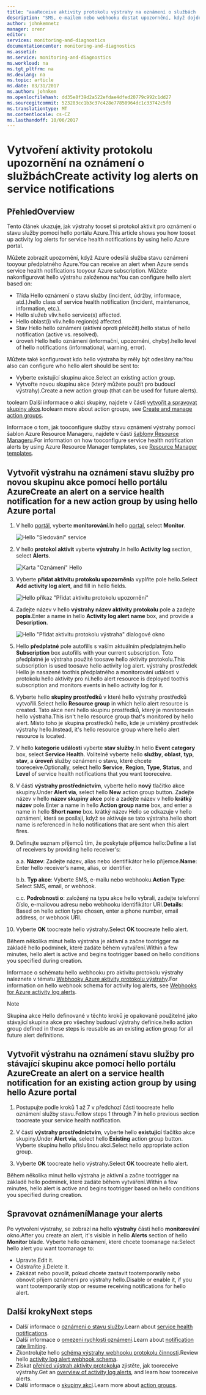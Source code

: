 ```yaml
---
title: "aaaReceive aktivity protokolu výstrahy na oznámení o službách | Microsoft Docs"
description: "SMS, e-mailem nebo webhooku dostat upozornění, když dojde k služby Azure."
author: johnkemnetz
manager: orenr
editor: 
services: monitoring-and-diagnostics
documentationcenter: monitoring-and-diagnostics
ms.assetid: 
ms.service: monitoring-and-diagnostics
ms.workload: na
ms.tgt_pltfrm: na
ms.devlang: na
ms.topic: article
ms.date: 03/31/2017
ms.author: johnkem
ms.openlocfilehash: dd35e8f39d2a522efdae4dfed20779c992c1dd27
ms.sourcegitcommit: 523283cc1b3c37c428e77850964dc1c33742c5f0
ms.translationtype: MT
ms.contentlocale: cs-CZ
ms.lasthandoff: 10/06/2017
---
```

# <a name="create-activity-log-alerts-on-service-notifications"></a><span data-ttu-id="7cec6-103">Vytvoření aktivity protokolu upozornění na oznámení o službách</span><span class="sxs-lookup"><span data-stu-id="7cec6-103">Create activity log alerts on service notifications</span></span>
## <a name="overview"></a><span data-ttu-id="7cec6-104">Přehled</span><span class="sxs-lookup"><span data-stu-id="7cec6-104">Overview</span></span>
<span data-ttu-id="7cec6-105">Tento článek ukazuje, jak výstrahy tooset si protokol aktivit pro oznámení o stavu služby pomocí hello portálu Azure.</span><span class="sxs-lookup"><span data-stu-id="7cec6-105">This article shows you how tooset up activity log alerts for service health notifications by using hello Azure portal.</span></span>  

<span data-ttu-id="7cec6-106">Můžete zobrazit upozornění, když Azure odesílá služba stavu oznámení tooyour předplatného Azure.</span><span class="sxs-lookup"><span data-stu-id="7cec6-106">You can receive an alert when Azure sends service health notifications tooyour Azure subscription.</span></span> <span data-ttu-id="7cec6-107">Můžete nakonfigurovat hello výstrahu založenou na:</span><span class="sxs-lookup"><span data-stu-id="7cec6-107">You can configure hello alert based on:</span></span>

- <span data-ttu-id="7cec6-108">Třída Hello oznámení o stavu služby (incident, údržby, informace, atd.).</span><span class="sxs-lookup"><span data-stu-id="7cec6-108">hello class of service health notification (incident, maintenance, information, etc.).</span></span>
- <span data-ttu-id="7cec6-109">Hello služeb vliv.</span><span class="sxs-lookup"><span data-stu-id="7cec6-109">hello service(s) affected.</span></span>
- <span data-ttu-id="7cec6-110">Hello oblast(i) vliv.</span><span class="sxs-lookup"><span data-stu-id="7cec6-110">hello region(s) affected.</span></span>
- <span data-ttu-id="7cec6-111">Stav Hello hello oznámení (aktivní oproti přeložit).</span><span class="sxs-lookup"><span data-stu-id="7cec6-111">hello status of hello notification (active vs. resolved).</span></span>
- <span data-ttu-id="7cec6-112">úroveň Hello hello oznámení (informační, upozornění, chyby).</span><span class="sxs-lookup"><span data-stu-id="7cec6-112">hello level of hello notifications (informational, warning, error).</span></span>

<span data-ttu-id="7cec6-113">Můžete také konfigurovat kdo hello výstraha by měly být odeslány na:</span><span class="sxs-lookup"><span data-stu-id="7cec6-113">You also can configure who hello alert should be sent to:</span></span>

- <span data-ttu-id="7cec6-114">Vyberte existující skupinu akce.</span><span class="sxs-lookup"><span data-stu-id="7cec6-114">Select an existing action group.</span></span>
- <span data-ttu-id="7cec6-115">Vytvořte novou skupinu akce (který můžete použít pro budoucí výstrahy).</span><span class="sxs-lookup"><span data-stu-id="7cec6-115">Create a new action group (that can be used for future alerts).</span></span>

<span data-ttu-id="7cec6-116">toolearn Další informace o akci skupiny, najdete v části [vytvořit a spravovat skupiny akce](monitoring-action-groups.md).</span><span class="sxs-lookup"><span data-stu-id="7cec6-116">toolearn more about action groups, see [Create and manage action groups](monitoring-action-groups.md).</span></span>

<span data-ttu-id="7cec6-117">Informace o tom, jak tooconfigure služby stavu oznámení výstrahy pomocí šablon Azure Resource Manageru, najdete v části [šablony Resource Manageru](monitoring-create-activity-log-alerts-with-resource-manager-template.md).</span><span class="sxs-lookup"><span data-stu-id="7cec6-117">For information on how tooconfigure service health notification alerts by using Azure Resource Manager templates, see [Resource Manager templates](monitoring-create-activity-log-alerts-with-resource-manager-template.md).</span></span>

## <a name="create-an-alert-on-a-service-health-notification-for-a-new-action-group-by-using-hello-azure-portal"></a><span data-ttu-id="7cec6-118">Vytvořit výstrahu na oznámení stavu služby pro novou skupinu akce pomocí hello portálu Azure</span><span class="sxs-lookup"><span data-stu-id="7cec6-118">Create an alert on a service health notification for a new action group by using hello Azure portal</span></span>
1. <span data-ttu-id="7cec6-119">V hello [portál](https://portal.azure.com), vyberte **monitorování**.</span><span class="sxs-lookup"><span data-stu-id="7cec6-119">In hello [portal](https://portal.azure.com), select **Monitor**.</span></span>

    ![Hello "Sledování" service](./media/monitoring-activity-log-alerts-on-service-notifications/home-monitor.png)

2. <span data-ttu-id="7cec6-121">V hello **protokol aktivit** vyberte **výstrahy**.</span><span class="sxs-lookup"><span data-stu-id="7cec6-121">In hello **Activity log** section, select **Alerts**.</span></span>

    ![Karta "Oznámení" Hello](./media/monitoring-activity-log-alerts-on-service-notifications/alerts-blades.png)

3. <span data-ttu-id="7cec6-123">Vyberte **přidat aktivitu protokolu upozornění**a vyplňte pole hello.</span><span class="sxs-lookup"><span data-stu-id="7cec6-123">Select **Add activity log alert**, and fill in hello fields.</span></span>

    ![Hello příkaz "Přidat aktivitu protokolu upozornění"](./media/monitoring-activity-log-alerts-on-service-notifications/add-activity-log-alert.png)

4. <span data-ttu-id="7cec6-125">Zadejte název v hello **výstrahy název aktivity protokolu** pole a zadejte **popis**.</span><span class="sxs-lookup"><span data-stu-id="7cec6-125">Enter a name in hello **Activity log alert name** box, and provide a **Description**.</span></span>

    ![Hello "Přidat aktivitu protokolu výstraha" dialogové okno](./media/monitoring-activity-log-alerts-on-service-notifications/activity-log-alert-service-notification-new-action-group.png)

5. <span data-ttu-id="7cec6-127">Hello **předplatné** pole autofills s vaším aktuálním předplatným.</span><span class="sxs-lookup"><span data-stu-id="7cec6-127">hello **Subscription** box autofills with your current subscription.</span></span> <span data-ttu-id="7cec6-128">Toto předplatné je výstraha použité toosave hello aktivity protokolu.</span><span class="sxs-lookup"><span data-stu-id="7cec6-128">This subscription is used toosave hello activity log alert.</span></span> <span data-ttu-id="7cec6-129">výstrahy prostředek Hello je nasazené toothis předplatného a monitorování události v protokolu hello aktivity pro ni.</span><span class="sxs-lookup"><span data-stu-id="7cec6-129">hello alert resource is deployed toothis subscription and monitors events in hello activity log for it.</span></span>

6. <span data-ttu-id="7cec6-130">Vyberte hello **skupiny prostředků** v které hello výstrahy prostředků vytvořili.</span><span class="sxs-lookup"><span data-stu-id="7cec6-130">Select hello **Resource group** in which hello alert resource is created.</span></span> <span data-ttu-id="7cec6-131">Tato akce není hello skupinu prostředků, který je monitorován hello výstraha.</span><span class="sxs-lookup"><span data-stu-id="7cec6-131">This isn't hello resource group that's monitored by hello alert.</span></span> <span data-ttu-id="7cec6-132">Místo toho je skupina prostředků hello, kde je umístěný prostředek výstrahy hello.</span><span class="sxs-lookup"><span data-stu-id="7cec6-132">Instead, it's hello resource group where hello alert resource is located.</span></span>

7. <span data-ttu-id="7cec6-133">V hello **kategorie události** vyberte **stav služby**.</span><span class="sxs-lookup"><span data-stu-id="7cec6-133">In hello **Event category** box, select **Service Health**.</span></span> <span data-ttu-id="7cec6-134">Volitelně vyberte hello **služby**, **oblast**, **typ**, **stav**, a **úroveň** služby oznámení o stavu, které chcete tooreceive.</span><span class="sxs-lookup"><span data-stu-id="7cec6-134">Optionally, select hello **Service**, **Region**, **Type**, **Status**, and **Level** of service health notifications that you want tooreceive.</span></span>

8. <span data-ttu-id="7cec6-135">V části **výstrahy prostřednictvím**, vyberte hello **nový** tlačítko akce skupiny.</span><span class="sxs-lookup"><span data-stu-id="7cec6-135">Under **Alert via**, select hello **New** action group button.</span></span> <span data-ttu-id="7cec6-136">Zadejte název v hello **název skupiny akce** pole a zadejte název v hello **krátký název** pole.</span><span class="sxs-lookup"><span data-stu-id="7cec6-136">Enter a name in hello **Action group name** box, and enter a name in hello **Short name** box.</span></span> <span data-ttu-id="7cec6-137">krátký název Hello se odkazuje v hello oznámení, která se posílají, když se aktivuje se tato výstraha.</span><span class="sxs-lookup"><span data-stu-id="7cec6-137">hello short name is referenced in hello notifications that are sent when this alert fires.</span></span>

9. <span data-ttu-id="7cec6-138">Definujte seznam příjemců tím, že poskytuje příjemce hello:</span><span class="sxs-lookup"><span data-stu-id="7cec6-138">Define a list of receivers by providing hello receiver's:</span></span>

    <span data-ttu-id="7cec6-139">a.</span><span class="sxs-lookup"><span data-stu-id="7cec6-139">a.</span></span> <span data-ttu-id="7cec6-140">**Název**: Zadejte název, alias nebo identifikátor hello příjemce.</span><span class="sxs-lookup"><span data-stu-id="7cec6-140">**Name**: Enter hello receiver’s name, alias, or identifier.</span></span>

    <span data-ttu-id="7cec6-141">b.</span><span class="sxs-lookup"><span data-stu-id="7cec6-141">b.</span></span> <span data-ttu-id="7cec6-142">**Typ akce**: Vyberte SMS, e-mailu nebo webhooku.</span><span class="sxs-lookup"><span data-stu-id="7cec6-142">**Action Type**: Select SMS, email, or webhook.</span></span>

    <span data-ttu-id="7cec6-143">c.</span><span class="sxs-lookup"><span data-stu-id="7cec6-143">c.</span></span> <span data-ttu-id="7cec6-144">**Podrobnosti o**: založený na typu akce hello vybrali, zadejte telefonní číslo, e-mailovou adresu nebo webhooku identifikátor URI.</span><span class="sxs-lookup"><span data-stu-id="7cec6-144">**Details**: Based on hello action type chosen, enter a phone number, email address, or webhook URI.</span></span>

10. <span data-ttu-id="7cec6-145">Vyberte **OK** toocreate hello výstrahy.</span><span class="sxs-lookup"><span data-stu-id="7cec6-145">Select **OK** toocreate hello alert.</span></span>

<span data-ttu-id="7cec6-146">Během několika minut hello výstraha je aktivní a začne tootrigger na základě hello podmínek, které zadáte během vytváření.</span><span class="sxs-lookup"><span data-stu-id="7cec6-146">Within a few minutes, hello alert is active and begins tootrigger based on hello conditions you specified during creation.</span></span>

<span data-ttu-id="7cec6-147">Informace o schématu hello webhooku pro aktivitu protokolu výstrahy naleznete v tématu [Webhooky Azure aktivity protokolu výstrahy](monitoring-activity-log-alerts-webhook.md).</span><span class="sxs-lookup"><span data-stu-id="7cec6-147">For information on hello webhook schema for activity log alerts, see [Webhooks for Azure activity log alerts](monitoring-activity-log-alerts-webhook.md).</span></span>

>[!NOTE]
><span data-ttu-id="7cec6-148">Skupina akce Hello definované v těchto kroků je opakovaně použitelné jako stávající skupina akce pro všechny budoucí výstrahy definice.</span><span class="sxs-lookup"><span data-stu-id="7cec6-148">hello action group defined in these steps is reusable as an existing action group for all future alert definitions.</span></span>
>
>

## <a name="create-an-alert-on-a-service-health-notification-for-an-existing-action-group-by-using-hello-azure-portal"></a><span data-ttu-id="7cec6-149">Vytvořit výstrahu na oznámení stavu služby pro stávající skupinu akce pomocí hello portálu Azure</span><span class="sxs-lookup"><span data-stu-id="7cec6-149">Create an alert on a service health notification for an existing action group by using hello Azure portal</span></span>

1. <span data-ttu-id="7cec6-150">Postupujte podle kroků 1 až 7 v předchozí části toocreate hello oznámení služby stavu.</span><span class="sxs-lookup"><span data-stu-id="7cec6-150">Follow steps 1 through 7 in hello previous section toocreate your service health notification.</span></span> 

2. <span data-ttu-id="7cec6-151">V části **výstrahy prostřednictvím**, vyberte hello **existující** tlačítko akce skupiny.</span><span class="sxs-lookup"><span data-stu-id="7cec6-151">Under **Alert via**, select hello **Existing** action group button.</span></span> <span data-ttu-id="7cec6-152">Vyberte skupinu hello příslušnou akci.</span><span class="sxs-lookup"><span data-stu-id="7cec6-152">Select hello appropriate action group.</span></span>

3. <span data-ttu-id="7cec6-153">Vyberte **OK** toocreate hello výstrahy.</span><span class="sxs-lookup"><span data-stu-id="7cec6-153">Select **OK** toocreate hello alert.</span></span>

<span data-ttu-id="7cec6-154">Během několika minut hello výstraha je aktivní a začne tootrigger na základě hello podmínek, které zadáte během vytváření.</span><span class="sxs-lookup"><span data-stu-id="7cec6-154">Within a few minutes, hello alert is active and begins tootrigger based on hello conditions you specified during creation.</span></span>

## <a name="manage-your-alerts"></a><span data-ttu-id="7cec6-155">Spravovat oznámení</span><span class="sxs-lookup"><span data-stu-id="7cec6-155">Manage your alerts</span></span>

<span data-ttu-id="7cec6-156">Po vytvoření výstrahy, se zobrazí na hello **výstrahy** části hello **monitorování** okno.</span><span class="sxs-lookup"><span data-stu-id="7cec6-156">After you create an alert, it's visible in hello **Alerts** section of hello **Monitor** blade.</span></span> <span data-ttu-id="7cec6-157">Vyberte hello oznámení, které chcete toomanage na:</span><span class="sxs-lookup"><span data-stu-id="7cec6-157">Select hello alert you want toomanage to:</span></span>

* <span data-ttu-id="7cec6-158">Upravte.</span><span class="sxs-lookup"><span data-stu-id="7cec6-158">Edit it.</span></span>
* <span data-ttu-id="7cec6-159">Odstraňte ji.</span><span class="sxs-lookup"><span data-stu-id="7cec6-159">Delete it.</span></span>
* <span data-ttu-id="7cec6-160">Zakázat nebo povolit, pokud chcete zastavit tootemporarily nebo obnovit příjem oznámení pro výstrahy hello.</span><span class="sxs-lookup"><span data-stu-id="7cec6-160">Disable or enable it, if you want tootemporarily stop or resume receiving notifications for hello alert.</span></span>

## <a name="next-steps"></a><span data-ttu-id="7cec6-161">Další kroky</span><span class="sxs-lookup"><span data-stu-id="7cec6-161">Next steps</span></span>
- <span data-ttu-id="7cec6-162">Další informace o [oznámení o stavu služby](monitoring-service-notifications.md).</span><span class="sxs-lookup"><span data-stu-id="7cec6-162">Learn about [service health notifications](monitoring-service-notifications.md).</span></span>
- <span data-ttu-id="7cec6-163">Další informace o [omezení rychlosti oznámení](monitoring-alerts-rate-limiting.md).</span><span class="sxs-lookup"><span data-stu-id="7cec6-163">Learn about [notification rate limiting](monitoring-alerts-rate-limiting.md).</span></span>
- <span data-ttu-id="7cec6-164">Zkontrolujte hello [schéma výstrahy webhooku protokolu činnosti](monitoring-activity-log-alerts-webhook.md).</span><span class="sxs-lookup"><span data-stu-id="7cec6-164">Review hello [activity log alert webhook schema](monitoring-activity-log-alerts-webhook.md).</span></span>
- <span data-ttu-id="7cec6-165">Získat [přehled výstrah aktivity protokolu](monitoring-overview-alerts.md)a zjistěte, jak tooreceive výstrahy.</span><span class="sxs-lookup"><span data-stu-id="7cec6-165">Get an [overview of activity log alerts](monitoring-overview-alerts.md), and learn how tooreceive alerts.</span></span> 
- <span data-ttu-id="7cec6-166">Další informace o [skupiny akcí](monitoring-action-groups.md).</span><span class="sxs-lookup"><span data-stu-id="7cec6-166">Learn more about [action groups](monitoring-action-groups.md).</span></span>
